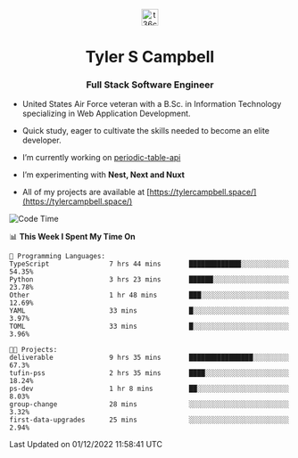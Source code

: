 <p align="center">
<a href="https://www.linkedin.com/in/t36campbell" target="blank"><img align="center" src="https://ik.imagekit.io/t36campbell/Portfolio/linkedin.png.original_m8bbGgPh6.png" alt="t36campbell" height="30" width="30" /></a>
</p>
<h1 align="center">Tyler S Campbell</h1>
<h3 align="center">Full Stack Software Engineer</h3>

* United States Air Force veteran with a B.Sc. in Information Technology specializing in Web Application Development. 

* Quick study, eager to cultivate the skills needed to become an elite developer.

* I’m currently working on [periodic-table-api](https://github.com/t36campbell/periodic-table-api)

* I’m experimenting with **Nest, Next and Nuxt**

* All of my projects are available at [https://tylercampbell.space/](https://tylercampbell.space/)

<!--START_SECTION:waka-->
![Code Time](http://img.shields.io/badge/Code%20Time-2%2C024%20hrs%2041%20mins-blue)

📊 **This Week I Spent My Time On** 

```text
💬 Programming Languages: 
TypeScript               7 hrs 44 mins       █████████████░░░░░░░░░░░░   54.35% 
Python                   3 hrs 23 mins       ██████░░░░░░░░░░░░░░░░░░░   23.78% 
Other                    1 hr 48 mins        ███░░░░░░░░░░░░░░░░░░░░░░   12.69% 
YAML                     33 mins             █░░░░░░░░░░░░░░░░░░░░░░░░   3.97% 
TOML                     33 mins             █░░░░░░░░░░░░░░░░░░░░░░░░   3.96%

🐱‍💻 Projects: 
deliverable              9 hrs 35 mins       ████████████████░░░░░░░░░   67.3% 
tufin-pss                2 hrs 35 mins       ████░░░░░░░░░░░░░░░░░░░░░   18.24% 
ps-dev                   1 hr 8 mins         ██░░░░░░░░░░░░░░░░░░░░░░░   8.03% 
group-change             28 mins             ░░░░░░░░░░░░░░░░░░░░░░░░░   3.32% 
first-data-upgrades      25 mins             ░░░░░░░░░░░░░░░░░░░░░░░░░   2.94%

```


 Last Updated on 01/12/2022 11:58:41 UTC
<!--END_SECTION:waka-->

